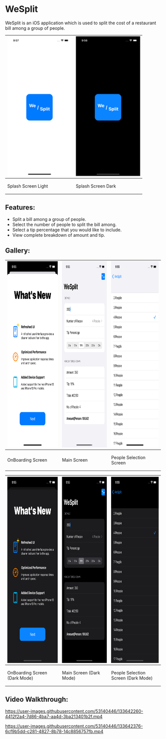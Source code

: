 <html>
  <head>
    <link href="https://cdn.jsdelivr.net/npm/bootstrap@5.1.1/dist/css/bootstrap.min.css" rel="stylesheet" integrity="sha384-F3w7mX95PdgyTmZZMECAngseQB83DfGTowi0iMjiWaeVhAn4FJkqJByhZMI3AhiU" crossorigin="anonymous">
  </head>
  
  <body>
    <h1>WeSplit</h1>

<p class="font-size: 12"> WeSplit is an iOS application which is used to split the cost of a restaurant bill among a group of people. </p>

<table class="table">
  <thead>
  <tr>
    <th>
      <img src="Resources/Splash-Light.png" height=450>
    </th>
    <th>
      <img src="Resources/Splash-Dark.png" height=450>
    </th>
  </tr>
  </thead>
  <tbody>
  <tr>
    <td><p>Splash Screen Light</p></td>
    <td><p>Splash Screen Dark</p></td>
  </tr>
  </tbody>
</table>

    
## Features:
<ul>
  <li>Split a bill among a group of people.</li>
  <li>Select the number of people to split the bill among.</li>
  <li>Select a tip percentage that you would like to include.</li>
  <li>View complete breakdown of amount and tip.</li>
  </ul>
    
## Gallery:
<table class="table">
  <thead>
  <tr>
    <th>
      <img src="Resources/OnBoarding-Light.png" height=600>
    </th>
    <th>
      <img src="Resources/Main-Light.png" height=600>
    </th>
    <th>
      <img src="Resources/People-Light.png" height=600>
    </th>
  </tr>
  </thead>
  <tbody>
  <tr>
    <td><p>OnBoarding Screen</p></td>
    <td><p>Main Screen</p></td>
    <td><p>People Selection Screen</p></td>
  </tr>
  </tbody>
    </table>
    <table>
  <thead>
  <tr>
    <th>
      <img src="Resources/OnBoarding-Dark.png" height=600>
    </th>
    <th>
      <img src="Resources/Main-Dark.png" height=600>
    </th>
    <th>
      <img src="Resources/People-Dark.png" height=600>
    </th>
  </tr>
  </thead>
  <tbody>
  <tr>
    <td><p>OnBoarding Screen (Dark Mode)</p></td>
    <td><p>Main Screen (Dark Mode)</p></td>
    <td><p>People Selection Screen (Dark Mode)</p></td>
  </tr>
  </tbody>
</table>
    
## Video Walkthrough:
    
<!-- <video controls>
<source src="Resources/Video-Showcase-Light.mp4" type="video/mp4">
  Your browser does not support videos.
</video>
    
<ul>
<li>https://www.youtube.com/watch?v=yx8yns_SDpc</li>
</ul>
    

 -->
https://user-images.githubusercontent.com/53140446/133642260-4412f2a4-7d86-4ba7-aa4d-3ba213401b2f.mp4



https://user-images.githubusercontent.com/53140446/133642376-6cf9b5dd-c281-4827-8b78-14c8856757fb.mp4

  </body>
</html>
